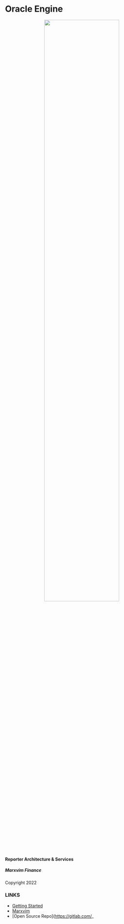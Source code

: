 # Oracle Engine

<p align="center" width="100%">
    <img width="70%" src="https://media.giphy.com/media/HZGgKm3w5k7xeKVU2l/giphy.gif">
</p>

#### Reporter Architecture & Services
##### Marxvim Finance
 Copyright 2022
 
### LINKS
- [Getting Started](https://marxvim-1.gitbook.io/developers/oracle-engine/getting-started)
- [Marxvim](https://www.marxvim.com)
- [Open Source Repo](https://gitlab.com/_

